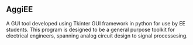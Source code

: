 ## AggiEE
A GUI tool developed using Tkinter GUI framework in python for use by EE students. 
This program is designed to be a general purpose toolkit for electrical engineers, spanning analog circuit design to signal processesing.

